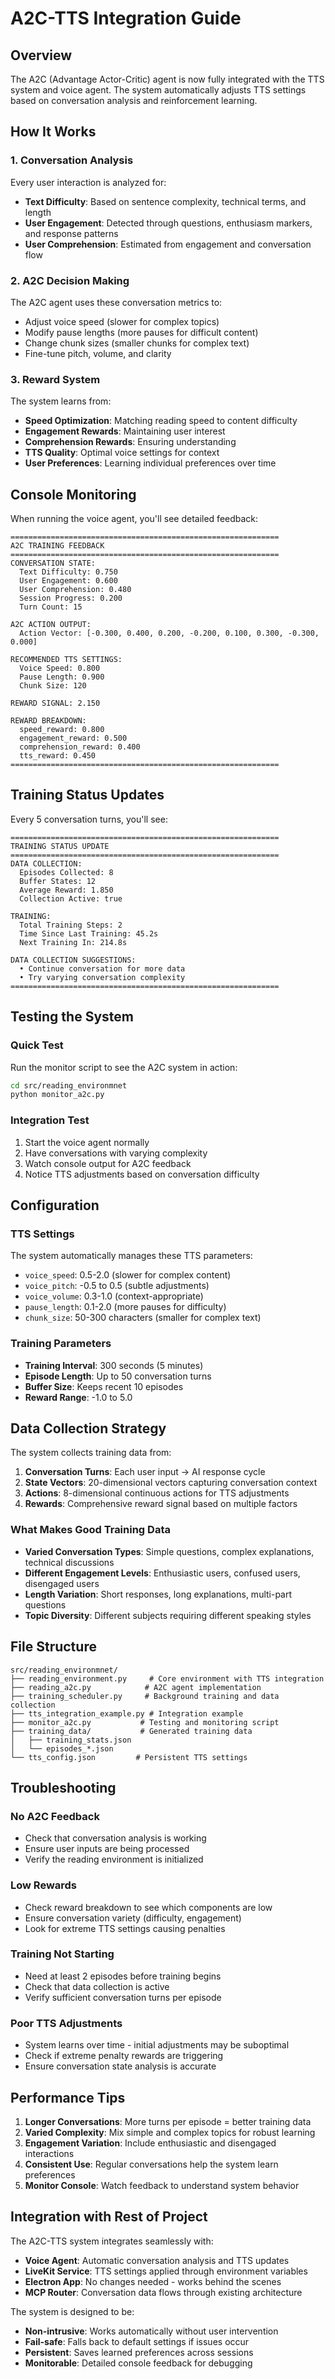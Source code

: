 # A2C-TTS Integration Guide

## Overview

The A2C (Advantage Actor-Critic) agent is now fully integrated with the TTS system and voice agent. The system automatically adjusts TTS settings based on conversation analysis and reinforcement learning.

## How It Works

### 1. Conversation Analysis
Every user interaction is analyzed for:
- **Text Difficulty**: Based on sentence complexity, technical terms, and length
- **User Engagement**: Detected through questions, enthusiasm markers, and response patterns
- **User Comprehension**: Estimated from engagement and conversation flow

### 2. A2C Decision Making
The A2C agent uses these conversation metrics to:
- Adjust voice speed (slower for complex topics)
- Modify pause lengths (more pauses for difficult content)
- Change chunk sizes (smaller chunks for complex text)
- Fine-tune pitch, volume, and clarity

### 3. Reward System
The system learns from:
- **Speed Optimization**: Matching reading speed to content difficulty
- **Engagement Rewards**: Maintaining user interest
- **Comprehension Rewards**: Ensuring understanding
- **TTS Quality**: Optimal voice settings for context
- **User Preferences**: Learning individual preferences over time

## Console Monitoring

When running the voice agent, you'll see detailed feedback:

```
============================================================
A2C TRAINING FEEDBACK
============================================================
CONVERSATION STATE:
  Text Difficulty: 0.750
  User Engagement: 0.600
  User Comprehension: 0.480
  Session Progress: 0.200
  Turn Count: 15

A2C ACTION OUTPUT:
  Action Vector: [-0.300, 0.400, 0.200, -0.200, 0.100, 0.300, -0.300, 0.000]

RECOMMENDED TTS SETTINGS:
  Voice Speed: 0.800
  Pause Length: 0.900
  Chunk Size: 120

REWARD SIGNAL: 2.150

REWARD BREAKDOWN:
  speed_reward: 0.800
  engagement_reward: 0.500
  comprehension_reward: 0.400
  tts_reward: 0.450
============================================================
```

## Training Status Updates

Every 5 conversation turns, you'll see:

```
============================================================
TRAINING STATUS UPDATE
============================================================
DATA COLLECTION:
  Episodes Collected: 8
  Buffer States: 12
  Average Reward: 1.850
  Collection Active: true

TRAINING:
  Total Training Steps: 2
  Time Since Last Training: 45.2s
  Next Training In: 214.8s

DATA COLLECTION SUGGESTIONS:
  • Continue conversation for more data
  • Try varying conversation complexity
============================================================
```

## Testing the System

### Quick Test
Run the monitor script to see the A2C system in action:
```bash
cd src/reading_environmnet
python monitor_a2c.py
```

### Integration Test
1. Start the voice agent normally
2. Have conversations with varying complexity
3. Watch console output for A2C feedback
4. Notice TTS adjustments based on conversation difficulty

## Configuration

### TTS Settings
The system automatically manages these TTS parameters:
- `voice_speed`: 0.5-2.0 (slower for complex content)
- `voice_pitch`: -0.5 to 0.5 (subtle adjustments)
- `voice_volume`: 0.3-1.0 (context-appropriate)
- `pause_length`: 0.1-2.0 (more pauses for difficulty)
- `chunk_size`: 50-300 characters (smaller for complex text)

### Training Parameters
- **Training Interval**: 300 seconds (5 minutes)
- **Episode Length**: Up to 50 conversation turns
- **Buffer Size**: Keeps recent 10 episodes
- **Reward Range**: -1.0 to 5.0

## Data Collection Strategy

The system collects training data from:

1. **Conversation Turns**: Each user input → AI response cycle
2. **State Vectors**: 20-dimensional vectors capturing conversation context
3. **Actions**: 8-dimensional continuous actions for TTS adjustments
4. **Rewards**: Comprehensive reward signal based on multiple factors

### What Makes Good Training Data

- **Varied Conversation Types**: Simple questions, complex explanations, technical discussions
- **Different Engagement Levels**: Enthusiastic users, confused users, disengaged users
- **Length Variation**: Short responses, long explanations, multi-part questions
- **Topic Diversity**: Different subjects requiring different speaking styles

## File Structure

```
src/reading_environmnet/
├── reading_environment.py     # Core environment with TTS integration
├── reading_a2c.py            # A2C agent implementation
├── training_scheduler.py     # Background training and data collection
├── tts_integration_example.py # Integration example
├── monitor_a2c.py           # Testing and monitoring script
├── training_data/           # Generated training data
│   ├── training_stats.json
│   └── episodes_*.json
└── tts_config.json         # Persistent TTS settings
```

## Troubleshooting

### No A2C Feedback
- Check that conversation analysis is working
- Ensure user inputs are being processed
- Verify the reading environment is initialized

### Low Rewards
- Check reward breakdown to see which components are low
- Ensure conversation variety (difficulty, engagement)
- Look for extreme TTS settings causing penalties

### Training Not Starting
- Need at least 2 episodes before training begins
- Check that data collection is active
- Verify sufficient conversation turns per episode

### Poor TTS Adjustments
- System learns over time - initial adjustments may be suboptimal
- Check if extreme penalty rewards are triggering
- Ensure conversation state analysis is accurate

## Performance Tips

1. **Longer Conversations**: More turns per episode = better training data
2. **Varied Complexity**: Mix simple and complex topics for robust learning
3. **Engagement Variation**: Include enthusiastic and disengaged interactions
4. **Consistent Use**: Regular conversations help the system learn preferences
5. **Monitor Console**: Watch feedback to understand system behavior

## Integration with Rest of Project

The A2C-TTS system integrates seamlessly with:
- **Voice Agent**: Automatic conversation analysis and TTS updates
- **LiveKit Service**: TTS settings applied through environment variables
- **Electron App**: No changes needed - works behind the scenes
- **MCP Router**: Conversation data flows through existing architecture

The system is designed to be:
- **Non-intrusive**: Works automatically without user intervention
- **Fail-safe**: Falls back to default settings if issues occur
- **Persistent**: Saves learned preferences across sessions
- **Monitorable**: Detailed console feedback for debugging